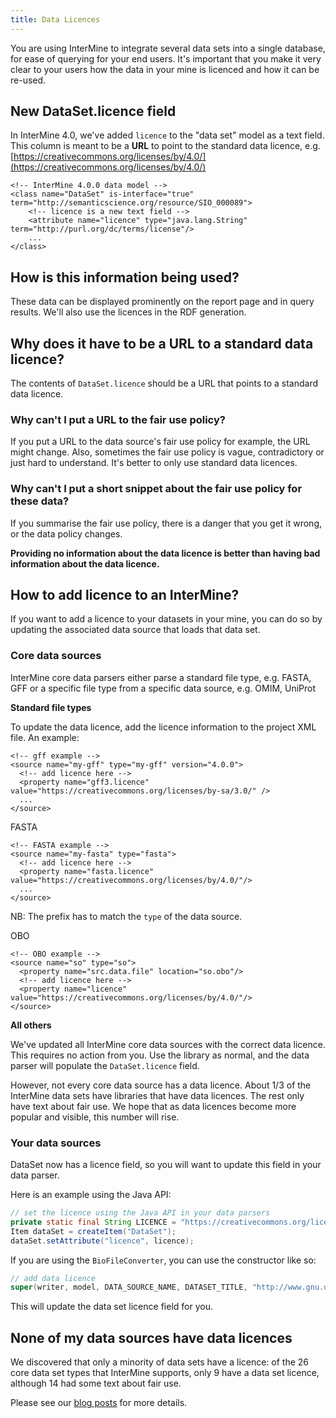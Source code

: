 ```yaml
---
title: Data Licences
---
```


You are using InterMine to integrate several data sets into a single database, for ease of querying for your end users. It's important that you make it very clear to your users how the data in your mine is licenced and how it can be re-used.

## New DataSet.licence field

In InterMine 4.0, we've added `licence` to the "data set" model as a text field. This column is meant to be a **URL** to point to the standard data licence, e.g. [https://creativecommons.org/licenses/by/4.0/](https://creativecommons.org/licenses/by/4.0/)

```markup
<!-- InterMine 4.0.0 data model -->
<class name="DataSet" is-interface="true" term="http://semanticscience.org/resource/SIO_000089">        
    <!-- licence is a new text field -->
    <attribute name="licence" type="java.lang.String" term="http://purl.org/dc/terms/license"/>
    ...
</class>
```

## How is this information being used?

These data can be displayed prominently on the report page and in query results. We'll also use the licences in the RDF generation.

## Why does it have to be a URL to a standard data licence?

The contents of `DataSet.licence` should be a URL that points to a standard data licence.

### Why can't I put a URL to the fair use policy?

If you put a URL to the data source's fair use policy for example, the URL might change. Also, sometimes the fair use policy is vague, contradictory or just hard to understand. It's better to only use standard data licences.

### Why can't I put a short snippet about the fair use policy for these data?

If you summarise the fair use policy, there is a danger that you get it wrong, or the data policy changes.

**Providing no information about the data licence is better than having bad information about the data licence.**

## How to add licence to an InterMine?

If you want to add a licence to your datasets in your mine, you can do so by updating the associated data source that loads that data set.

### Core data sources

InterMine core data parsers either parse a standard file type, e.g. FASTA, GFF or a specific file type from a specific data source, e.g. OMIM, UniProt

**Standard file types**

To update the data licence, add the licence information to the project XML file. An example:

```markup
<!-- gff example -->
<source name="my-gff" type="my-gff" version="4.0.0">
  <!-- add licence here -->
  <property name="gff3.licence" value="https://creativecommons.org/licenses/by-sa/3.0/" />
  ...
</source>
```

FASTA

```markup
<!-- FASTA example -->
<source name="my-fasta" type="fasta">      
  <!-- add licence here -->
  <property name="fasta.licence" value="https://creativecommons.org/licenses/by/4.0/"/>
  ...
</source>
```

NB: The prefix has to match the `type` of the data source.

OBO

```markup
<!-- OBO example -->
<source name="so" type="so">
  <property name="src.data.file" location="so.obo"/>
  <!-- add licence here -->
  <property name="licence" value="https://creativecommons.org/licenses/by/4.0/"/>
</source>
```

**All others**

We've updated all InterMine core data sources with the correct data licence. This requires no action from you. Use the library as normal, and the data parser will populate the `DataSet.licence` field.

However, not every core data source has a data licence. About 1/3 of the InterMine data sets have libraries that have data licences. The rest only have text about fair use. We hope that as data licences become more popular and visible, this number will rise.

### Your data sources

DataSet now has a licence field, so you will want to update this field in your data parser.

Here is an example using the Java API:

```java
// set the licence using the Java API in your data parsers
private static final String LICENCE = "https://creativecommons.org/licenses/by/4.0/";
Item dataSet = createItem("DataSet");
dataSet.setAttribute("licence", licence);
```

If you are using the `BioFileConverter`, you can use the constructor like so:

```java
// add data licence  
super(writer, model, DATA_SOURCE_NAME, DATASET_TITLE, "http://www.gnu.org/licenses/gpl.txt");
```

This will update the data set licence field for you.

## None of my data sources have data licences

We discovered that only a minority of data sets have a licence: of the 26 core data set types that InterMine supports, only 9 have a data set licence, although 14 had some text about fair use.

Please see our [blog posts](https://intermineorg.wordpress.com/2019/01/03/being-fair-data-licences-in-intermine/) for more details.
